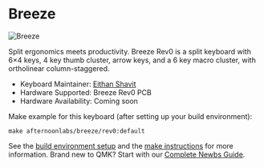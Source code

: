 # Breeze

![Breeze](https://i.imgur.com/O8FJWD6.jpeg)

Split ergonomics meets productivity. Breeze Rev0 is a split keyboard with 6×4 keys, 4 key thumb cluster, arrow keys, and a 6 key macro cluster, with ortholinear column-staggered.

* Keyboard Maintainer: [Eithan Shavit](https://github.com/eithanshavit)
* Hardware Supported: Breeze Rev0 PCB
* Hardware Availability: Coming soon

Make example for this keyboard (after setting up your build environment):

    make afternoonlabs/breeze/rev0:default

See the [build environment setup](https://docs.qmk.fm/#/getting_started_build_tools) and the [make instructions](https://docs.qmk.fm/#/getting_started_make_guide) for more information. Brand new to QMK? Start with our [Complete Newbs Guide](https://docs.qmk.fm/#/newbs).
